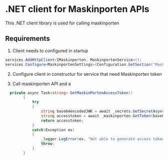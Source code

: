 # .NET client for Maskinporten APIs




This .NET client library is used for calling maskinporten

## Requirements

1. Client needs to configured in startup

```c#
services.AddHttpClient<IMaskinporten, MaskinportenService>();
services.Configure<MaskinportenSettings>(Configuration.GetSection("MaskinportenSettings"));
```

2. Configure client in constructur for service that need Maskinporten token


3. Call maskinporten API and a

```c#
  private async Task<string> GetMaskinPortenAccessToken()
        {
            try
            {
                string base64encodedJWK = await _secrets.GetSecretAsync("maskinportentoken");
                string accesstoken = await _maskinporten.GetToken(base64encodedJWK, "eafasdfsad a245e20", "asdf:dsf", null);
                return accesstoken;
            }
            catch(Exception ex)
            {
                _logger.LogError(ex, "Not able to generate access token");
                throw;
            }
        }
```